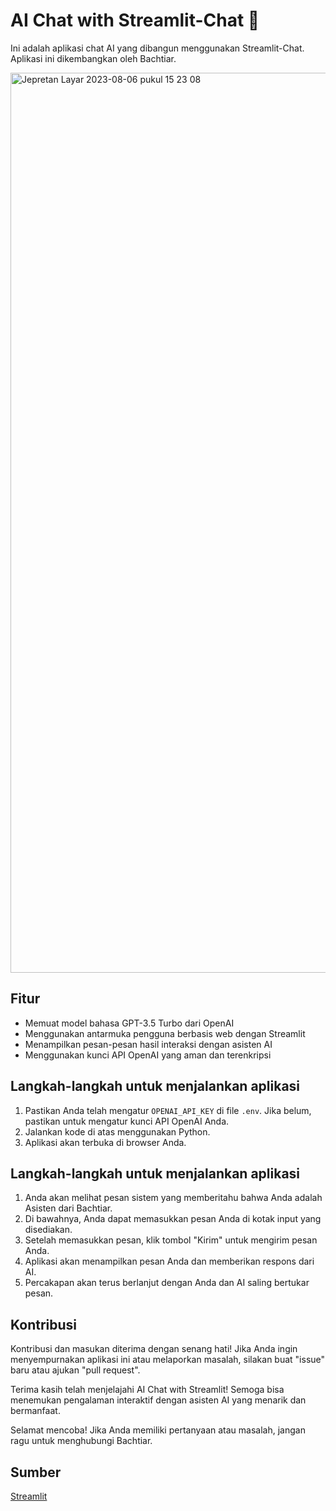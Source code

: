 # AI Chat with Streamlit-Chat 🤖  
Ini adalah aplikasi chat AI yang dibangun menggunakan Streamlit-Chat. Aplikasi ini dikembangkan oleh Bachtiar.

<img width="1440" alt="Jepretan Layar 2023-08-06 pukul 15 23 08" src="https://github.com/OmenYar/AI-with-StreamlitChat/assets/109267502/89385c87-d3e8-4136-a9b5-20dfa35eb06c">


## Fitur

- Memuat model bahasa GPT-3.5 Turbo dari OpenAI
- Menggunakan antarmuka pengguna berbasis web dengan Streamlit
- Menampilkan pesan-pesan hasil interaksi dengan asisten AI
- Menggunakan kunci API OpenAI yang aman dan terenkripsi

## Langkah-langkah untuk menjalankan aplikasi


1. Pastikan Anda telah mengatur `OPENAI_API_KEY` di file `.env`. Jika belum, pastikan untuk mengatur kunci API OpenAI Anda.
2. Jalankan kode di atas menggunakan Python.
3. Aplikasi akan terbuka di browser Anda.

## Langkah-langkah untuk menjalankan aplikasi


1. Anda akan melihat pesan sistem yang memberitahu bahwa Anda adalah Asisten dari Bachtiar.
2. Di bawahnya, Anda dapat memasukkan pesan Anda di kotak input yang disediakan.
3. Setelah memasukkan pesan, klik tombol "Kirim" untuk mengirim pesan Anda.
4. Aplikasi akan menampilkan pesan Anda dan memberikan respons dari AI.
5. Percakapan akan terus berlanjut dengan Anda dan AI saling bertukar pesan.

## Kontribusi

Kontribusi dan masukan diterima dengan senang hati! Jika Anda ingin menyempurnakan aplikasi ini atau melaporkan masalah, silakan buat "issue" baru atau ajukan "pull request".

Terima kasih telah menjelajahi AI Chat with Streamlit! Semoga bisa menemukan pengalaman interaktif dengan asisten AI yang menarik dan bermanfaat.

Selamat mencoba! Jika Anda memiliki pertanyaan atau masalah, jangan ragu untuk menghubungi Bachtiar.

## Sumber

[Streamlit](https://streamlit.io/)
